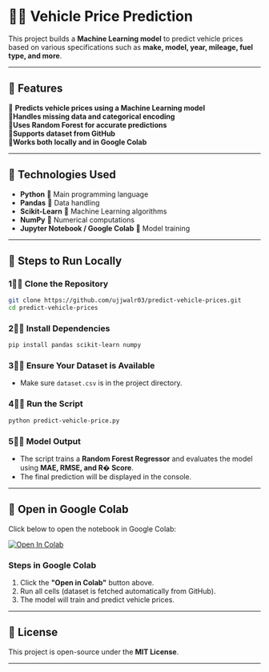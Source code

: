 # **🚗 Vehicle Price Prediction**  

This project builds a **Machine Learning model** to predict vehicle prices based on various specifications such as **make, model, year, mileage, fuel type, and more**.  

---

## ** Features**  
 **Predicts vehicle prices using a Machine Learning model**  
 **Handles missing data and categorical encoding**  
 **Uses Random Forest for accurate predictions**  
 **Supports dataset from GitHub**  
 **Works both locally and in Google Colab**  

---

## ** Technologies Used**  
- **Python**  Main programming language  
- **Pandas**  Data handling  
- **Scikit-Learn**  Machine Learning algorithms  
- **NumPy**  Numerical computations  
- **Jupyter Notebook / Google Colab**  Model training  

---

## ** Steps to Run Locally**  

### **1 Clone the Repository**  
```bash
git clone https://github.com/ujjwalr03/predict-vehicle-prices.git
cd predict-vehicle-prices
```

### **2 Install Dependencies**  
```bash
pip install pandas scikit-learn numpy
```

### **3 Ensure Your Dataset is Available**  
- Make sure `dataset.csv` is in the project directory.  

### **4 Run the Script**  
```bash
python predict-vehicle-price.py
```

### **5 Model Output**
- The script trains a **Random Forest Regressor** and evaluates the model using **MAE, RMSE, and R� Score**.  
- The final prediction will be displayed in the console.  

---

## ** Open in Google Colab**  
Click below to open the notebook in Google Colab:  

[![Open In Colab](https://colab.research.google.com/assets/colab-badge.svg)](https://colab.research.google.com/github/ujjwalr03/predict-vehicle-prices/blob/main/predict-vehicle-price-colab.ipynb)  

### **Steps in Google Colab**
1. Click the **"Open in Colab"** button above.  
2. Run all cells (dataset is fetched automatically from GitHub).  
3. The model will train and predict vehicle prices.  

---

## ** License**  
This project is open-source under the **MIT License**.  

---